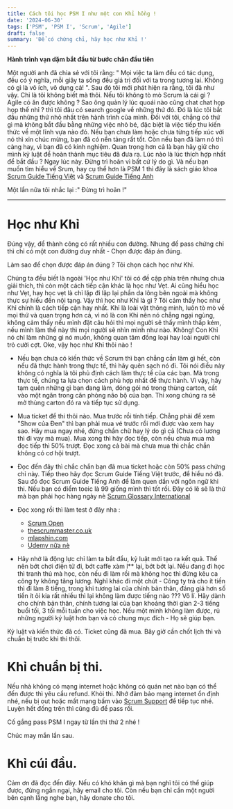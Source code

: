 ```yaml
---
title: Cách tôi học PSM I như một con Khỉ hồng !
date: '2024-06-30'
tags: ['PSM', 'PSM I', 'Scrum', 'Agile']
draft: false
summary: 'Để có chứng chỉ, hãy học như Khỉ !'
---
```


**Hành trình vạn dặm bắt đầu từ bước chân đầu tiên**

Một người anh đã chia sẻ với tôi rằng: " Mọi việc ta làm đều có tác dụng, đều có ý nghĩa, mỗi giây ta sống đều giá trị đối với ta trong tương lai. Không có gì là vô ích, vô dụng cả! ". Sau đó tôi mới phát hiện ra rằng, tôi đã như vậy. Chỉ là tôi không biết mà thôi. Nếu tôi không tò mò Scrum là cái gì ? Agile có ăn được không ? Sao ông quản lý lúc quoái nào cũng chat chat họp họp thế nhỉ ? thì tôi đâu có search google về những thứ đó. Đó là lúc tôi bắt đầu những thứ nhỏ nhất trên hành trình của mình. Đối với tôi, chẳng có thứ gì mà không bắt đầu bằng những việc nhỏ bé, đặc biệt là việc tiếp thu kiến thức về một lĩnh vựa nào đó. Nếu bạn chưa làm hoặc chưa từng tiếp xúc với nó thì xin chúc mừng, bạn đã có nền tảng rất tốt. Còn nếu bạn đã làm nó thì càng hay, vì bạn đã có kinh nghiệm. Quan trọng hơn cả là bạn hãy giữ cho mình kỷ luật để hoàn thành mục tiêu đã đưa ra. Lúc nào là lúc thích hợp nhất để bắt đầu ? Ngay lúc này. Đừng trì hoãn vì bất cứ lý do gì. Và nếu bạn muốn tìm hiểu về Srum, hay cụ thể hơn là PSM 1 thì đây là sách giáo khoa [Scrum Guide Tiếng Việt](https://scrumguides.org/docs/scrumguide/v2020/2020-Scrum-Guide-Vietnamese.pdf) và [Scrum Guide Tiếng Anh](https://scrumguides.org/docs/scrumguide/v2020/2020-Scrum-Guide-US.pdf)

Một lần nữa tôi nhắc lại :" Đừng trì hoãn !"

---

# Học như Khỉ

Đúng vậy, để thành công có rất nhiều con đường. Nhưng để pass chứng chỉ thì chỉ có một con đường duy nhất - Chọn được đáp án đúng.

Làm sao để chọn được đáp án đúng ? Tôi chọn cách học như Khỉ. 

Chúng ta đều biết là ngoài 'Học như Khỉ' tôi có đề cập phía trên nhưng chưa giải thích, thì còn một cách tiếp cận khác là học như Vẹt. Ai cũng hiểu học như Vẹt, hay học vẹt là chỉ lặp đi lặp lại phần da lông bên ngoài mà không thực sự hiểu đến nội tạng. Vậy thì học như Khỉ là gì ? Tôi cảm thấy học như Khỉ chính là cách tiếp cận hay nhất. Khỉ là loài vật thông minh, luôn tò mò về mọi thứ và quan trọng hơn cả, vì nó là con Khỉ nên nó chẳng ngại ngùng, không cảm thấy nếu mình đặt câu hỏi thì mọi người sẽ thấy mình thấp kém, nếu mình làm thế này thì mọi người sẽ nhìn mình như nào. Không! Con Khỉ nó chỉ làm những gì nó muốn, không quan tâm đồng loại hay loài người chỉ trỏ cười cợt. Oke, vậy học như Khỉ thôi nào !

 - Nếu bạn chưa có kiến thức về Scrum thì bạn chẳng cần làm gì hết, còn nếu đã thực hành trong thực tế, thì hãy quên sạch nó đi. Tôi nói điều này không có nghĩa là tôi phủ định cách làm thực tế của các bạn. Mà trong thực tế, chúng ta lựa chọn cách phù hợp nhất để thực hành. Vì vậy, hãy tạm quên những gì bạn đang làm, đóng gói nó trong thùng carton, cất vào một ngăn trong căn phòng não bộ của bạn. Thi xong chúng ra sẽ mở thùng carton đó ra và tiếp tục sử dụng.
 - Mua ticket để thi thôi nào. Mua trước rồi tính tiếp. Chẳng phải để xem "Show của Đen" thì bạn phải mua vé trước rồi mới được vào xem hay sao. Hãy mua ngay nhé, đừng chần chừ hay lý do gì cả (Chưa có lương thì đi vay mà mua). Mua xong thì hãy đọc tiếp, còn nếu chưa mua mà đọc tiếp thì 50% trượt. Đọc xong cả bài mà chưa mua thì chắc chắn không có cơ hội trượt.
 - Đọc đến đây thì chắc chắn bạn đã mua ticket hoặc còn 50% pass chứng chỉ này. Tiếp theo hãy đọc Scrum Guide Tiếng Việt trước, để hiểu nó đã. Sau đó đọc Scrum Guide Tiếng Anh để làm quen dần với ngôn ngữ khi thi. Nếu bạn có điểm toeic là 99 giống mình thì tốt rồi. Đây có lẽ sẽ là thứ mà bạn phải học hàng ngày nè [Scrum Glossary International](https://guntherverheyen.com/wp-content/uploads/2019/05/scrum-glossary-international-versions-may-2019.pdf)

 - Đọc xong rồi thì làm test ở đây nha :

    - [Scrum Open](https://www.classmarker.com/online-test/start/test-intro/?quiz=3qg5fac7589c0416)
    - [thescrummaster.co.uk](https://www.thescrummaster.co.uk/quizzes/professional-scrum-master-i-psm-i-practice-assessment/)
    - [mlapshin.com](https://mlapshin.com/index.php/scrum-quizzes/sm-learning-mode/)
    - [Udemy nữa nè](https://funix.udemy.com/course/professional-scrum-master-psm-certification-preparation/learn/quiz/5915028#overview)
 - Hãy nhớ là động lực chỉ làm ta bắt đầu, kỷ luật mới tạo ra kết quả. Thế nên bớt chơi điện tử đi, bớt caffe xàm l** lại, bớt bớt lại. Nếu đang đi học thì tranh thủ mà học, còn nếu đi làm rồi mà không học thì đừng kêu ca công ty không tăng lương. Nghĩ khác đi một chút - Công ty trả cho ít tiền thì đi làm 8 tiếng, trong khi tương lai của chính bản thân, đáng giá hơn số tiền ít ỏi kia rất nhiều thì lại không làm được tiếng nào ??? Vô lí. Hãy dành cho chính bản thân, chính tương lai của bạn khoảng thời gian 2-3 tiếng buổi tối, 3 tối mỗi tuần cho việc học. Nếu một mình không làm được, rủ những người ký luật hơn bạn và có chung mục đích - Họ sẽ giúp bạn.

 Kỷ luật và kiến thức đã có. Ticket cũng đã mua. Bây giờ cần chốt lịch thi và chuẩn bị trước khi thi thôi.

# Khỉ chuẩn bị thi.

Nếu nhà không có mạng internet hoặc không có quán net nào bạn có thể đến được thì yêu cầu refund. Khỏi thi.
Nhớ đảm bảo mạng internet ổn định nhé, nếu bị out hoặc mất mạng bấm vào [Scrum Support](https://www.scrum.org/about/contact-us) để tiếp tục nhé.
Luyện hết đống trên thì cũng đủ để pass rồi. 


Cố gắng pass PSM I ngay từ lần thi thứ 2 nhé ! 

Chúc may mắn lần sau.


# Khỉ cúi đầu.
Cảm ơn đã đọc đến đây. 
Nếu có khó khăn gì mà bạn nghĩ tôi có thể giúp được, đừng ngần ngại, hãy email cho tôi. 
Còn nếu bạn chỉ cần một người bên cạnh lắng nghe bạn, hãy donate cho tôi.
